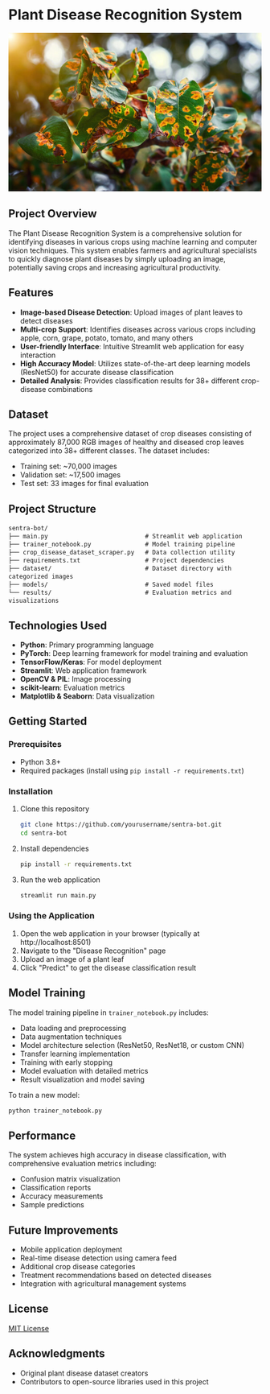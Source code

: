 # Plant Disease Recognition System

![Plant Disease Recognition](home_page.jpeg)

## Project Overview

The Plant Disease Recognition System is a comprehensive solution for identifying diseases in various crops using machine learning and computer vision techniques. This system enables farmers and agricultural specialists to quickly diagnose plant diseases by simply uploading an image, potentially saving crops and increasing agricultural productivity.

## Features

- **Image-based Disease Detection**: Upload images of plant leaves to detect diseases
- **Multi-crop Support**: Identifies diseases across various crops including apple, corn, grape, potato, tomato, and many others
- **User-friendly Interface**: Intuitive Streamlit web application for easy interaction
- **High Accuracy Model**: Utilizes state-of-the-art deep learning models (ResNet50) for accurate disease classification
- **Detailed Analysis**: Provides classification results for 38+ different crop-disease combinations

## Dataset

The project uses a comprehensive dataset of crop diseases consisting of approximately 87,000 RGB images of healthy and diseased crop leaves categorized into 38+ different classes. The dataset includes:

- Training set: ~70,000 images
- Validation set: ~17,500 images 
- Test set: 33 images for final evaluation

## Project Structure

```
sentra-bot/
├── main.py                           # Streamlit web application
├── trainer_notebook.py               # Model training pipeline
├── crop_disease_dataset_scraper.py   # Data collection utility
├── requirements.txt                  # Project dependencies
├── dataset/                          # Dataset directory with categorized images
├── models/                           # Saved model files
└── results/                          # Evaluation metrics and visualizations
```

## Technologies Used

- **Python**: Primary programming language
- **PyTorch**: Deep learning framework for model training and evaluation
- **TensorFlow/Keras**: For model deployment
- **Streamlit**: Web application framework
- **OpenCV & PIL**: Image processing
- **scikit-learn**: Evaluation metrics
- **Matplotlib & Seaborn**: Data visualization

## Getting Started

### Prerequisites

- Python 3.8+
- Required packages (install using `pip install -r requirements.txt`)

### Installation

1. Clone this repository
   ```bash
   git clone https://github.com/yourusername/sentra-bot.git
   cd sentra-bot
   ```

2. Install dependencies
   ```bash
   pip install -r requirements.txt
   ```

3. Run the web application
   ```bash
   streamlit run main.py
   ```

### Using the Application

1. Open the web application in your browser (typically at http://localhost:8501)
2. Navigate to the "Disease Recognition" page
3. Upload an image of a plant leaf
4. Click "Predict" to get the disease classification result

## Model Training

The model training pipeline in `trainer_notebook.py` includes:

- Data loading and preprocessing
- Data augmentation techniques
- Model architecture selection (ResNet50, ResNet18, or custom CNN)
- Transfer learning implementation
- Training with early stopping
- Model evaluation with detailed metrics
- Result visualization and model saving

To train a new model:

```bash
python trainer_notebook.py
```

## Performance

The system achieves high accuracy in disease classification, with comprehensive evaluation metrics including:
- Confusion matrix visualization
- Classification reports
- Accuracy measurements
- Sample predictions

## Future Improvements

- Mobile application deployment
- Real-time disease detection using camera feed
- Additional crop disease categories
- Treatment recommendations based on detected diseases
- Integration with agricultural management systems

## License

[MIT License](LICENSE)

## Acknowledgments

- Original plant disease dataset creators
- Contributors to open-source libraries used in this project